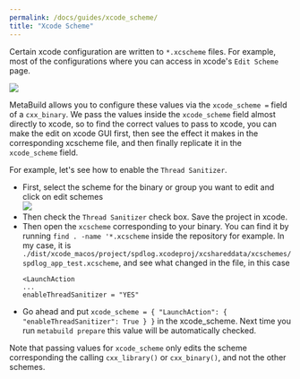```yaml
---
permalink: /docs/guides/xcode_scheme/
title: "Xcode Scheme"
---
```


  Certain xcode configuration are written to `*.xcscheme` files. For example, most of the configurations where you can access in xcode's `Edit Scheme` page.

![](https://git.corp.adobe.com/storage/user/30871/files/a573c900-577d-11ec-8b0d-11557cbcdb75)

MetaBuild allows you to configure these values via the `xcode_scheme =` field of a `cxx_binary`. We pass the values inside the `xcode_scheme` field almost directly to xcode, so to find the correct values to pass to xcode, you can make the edit on xcode GUI first, then see the effect it makes in the corresponding xcscheme file, and then finally replicate it in the `xcode_scheme` field.

For example, let's see how to enable the `Thread Sanitizer`. 
- First, select the scheme for the binary or group you want to edit and click on edit schemes    
  ![](https://git.corp.adobe.com/storage/user/30871/files/59755400-577e-11ec-9a2c-49c61ae085fb)
- Then check the `Thread Sanitizer` check box. Save the project in xcode.
- Then open the `xcscheme` corresponding to your binary. You can find it by running `find . -name '*.xcscheme` inside the repository for example. In my case, it is `./dist/xcode_macos/project/spdlog.xcodeproj/xcshareddata/xcschemes/spdlog_app_test.xcscheme`, and see what changed in the file, in this case 
  ```
  <LaunchAction
  ...
  enableThreadSanitizer = "YES"
  ```
- Go ahead and put `xcode_scheme = { "LaunchAction": { "enableThreadSanitizer": True } }` in the xcode_scheme. Next time you run `metabuild prepare` this value will be automatically checked.

Note that passing values for `xcode_scheme` only edits the scheme corresponding the calling `cxx_library()` or `cxx_binary()`, and not the other schemes.
